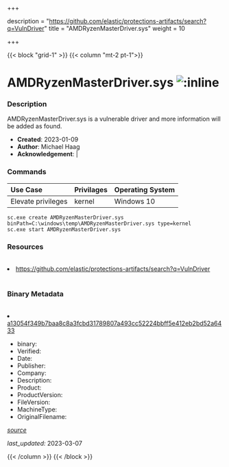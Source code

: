 +++

description = "https://github.com/elastic/protections-artifacts/search?q=VulnDriver"
title = "AMDRyzenMasterDriver.sys"
weight = 10

+++


{{< block "grid-1" >}}
{{< column "mt-2 pt-1">}}




# AMDRyzenMasterDriver.sys ![:inline](/images/twitter_verified.png) 



### Description


AMDRyzenMasterDriver.sys is a vulnerable driver and more information will be added as found.


- **Created**: 2023-01-09
- **Author**: Michael Haag
- **Acknowledgement**:  | [](https://twitter.com/)

### Commands

| Use Case | Privilages | Operating System | 
|:---- | ---- | ---- |
| Elevate privileges | kernel | Windows 10 |

```
sc.exe create AMDRyzenMasterDriver.sys binPath=C:\windows\temp\AMDRyzenMasterDriver.sys type=kernel
sc.exe start AMDRyzenMasterDriver.sys
```

### Resources
<br>


<li><a href=" https://github.com/elastic/protections-artifacts/search?q=VulnDriver"> https://github.com/elastic/protections-artifacts/search?q=VulnDriver</a></li>


<br>


### Binary Metadata
<br>



<li><a href="https://www.virustotal.com/gui/file/a13054f349b7baa8c8a3fcbd31789807a493cc52224bbff5e412eb2bd52a6433">a13054f349b7baa8c8a3fcbd31789807a493cc52224bbff5e412eb2bd52a6433</a></li>



- binary: 
- Verified: 
- Date: 
- Publisher: 
- Company: 
- Description: 
- Product: 
- ProductVersion: 
- FileVersion: 
- MachineType: 
- OriginalFilename: 

[*source*](https://github.com/magicsword-io/LOLDrivers/tree/main/yaml/amdryzenmasterdriver.sys.yml)

*last_updated:* 2023-03-07


{{< /column >}}
{{< /block >}}
